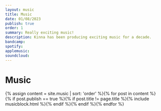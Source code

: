 ```yaml
---
layout: music
title: Music
date: 01/08/2023
publish: true
order: 1
summary: Really exciting music!
description: Kinna has been producing exciting music for a decade.
bandcamp:
spotify:
applemusic:
soundcloud:
---
```


# Music

{% assign content = site.music | sort: 'order' %}{% for post in content %}{% if post.publish == true %}{% if post.title != page.title %}{% include musicblock.html %}{% endif %}{% endif %}{% endfor %}
